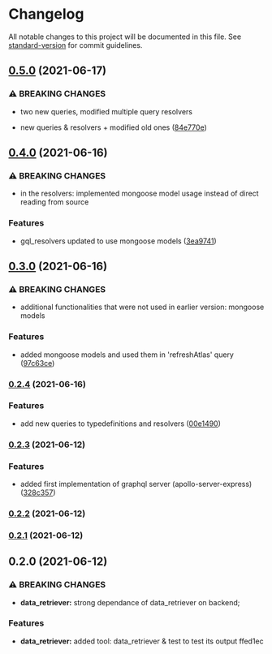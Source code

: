 # Changelog

All notable changes to this project will be documented in this file. See [standard-version](https://github.com/conventional-changelog/standard-version) for commit guidelines.

## [0.5.0](https://github.com/RedFoxFinn/solita-academy-vaccine/compare/v0.4.0...v0.5.0) (2021-06-17)


### ⚠ BREAKING CHANGES

* two new queries, modified multiple query resolvers

* new queries & resolvers + modified old ones ([84e770e](https://github.com/RedFoxFinn/solita-academy-vaccine/commit/84e770e4f68d160b23a339b2452b293caac98880))

## [0.4.0](https://github.com/RedFoxFinn/solita-academy-vaccine/compare/v0.3.0...v0.4.0) (2021-06-16)


### ⚠ BREAKING CHANGES

* in the resolvers: implemented mongoose model usage instead of direct reading from
source

### Features

* gql_resolvers updated to use mongoose models ([3ea9741](https://github.com/RedFoxFinn/solita-academy-vaccine/commit/3ea974156526d68aec512e9beba5c145ce559a7b))

## [0.3.0](https://github.com/RedFoxFinn/solita-academy-vaccine/compare/v0.2.4...v0.3.0) (2021-06-16)


### ⚠ BREAKING CHANGES

* additional functionalities that were not used in earlier version: mongoose models

### Features

* added mongoose models and used them in 'refreshAtlas' query ([97c63ce](https://github.com/RedFoxFinn/solita-academy-vaccine/commit/97c63ceb621d0dd9a76358fc41e9da0b1c01da20))

### [0.2.4](https://github.com/RedFoxFinn/solita-academy-vaccine/compare/v0.2.3...v0.2.4) (2021-06-16)


### Features

* add new queries to typedefinitions and resolvers ([00e1490](https://github.com/RedFoxFinn/solita-academy-vaccine/commit/00e149089b6c63666cca41173818b1e40fb63a82))

### [0.2.3](https://github.com/RedFoxFinn/solita-academy-vaccine/compare/v0.2.2...v0.2.3) (2021-06-12)


### Features

* added first implementation of graphql server (apollo-server-express) ([328c357](https://github.com/RedFoxFinn/solita-academy-vaccine/commit/328c357d06441ee0ee23866227400befc73896fa))

### [0.2.2](https://github.com/RedFoxFinn/solita-academy-vaccine/compare/v0.2.1...v0.2.2) (2021-06-12)

### [0.2.1](https://github.com/RedFoxFinn/solita-academy-vaccine/compare/v0.2.0...v0.2.1) (2021-06-12)

## 0.2.0 (2021-06-12)


### ⚠ BREAKING CHANGES

* **data_retriever:** strong dependance of data_retriever on backend;

### Features

* **data_retriever:** added tool: data_retriever & test to test its output ffed1ec
